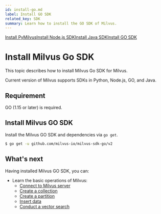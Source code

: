 ```yaml
---
id: install-go.md
label: Install GO SDK
related_key: SDK
summary: Learn how to install the GO SDK of Milvus.
---
```


<div class="tab-wrapper"><a href="install-pymilvus.md" class=''>Install PyMilvus</a><a href="install-node.md" class=''>Install Node.js SDK</a><a href="install-java.md" class=''>Install Java SDK</a><a href="install-go.md" class='active '>Install GO SDK</a></div>

# Install Milvus Go SDK

This topic describes how to install Milvus Go SDK for Milvus.

Current version of Milvus supports SDKs in Python, Node.js, GO, and Java.

## Requirement

GO (1.15 or later) is required.

## Install Milvus GO SDK

Install the Milvus GO SDK and dependencies via `go get`.

```bash
$ go get -u github.com/milvus-io/milvus-sdk-go/v2
```

## What's next

Having installed Milvus GO SDK, you can:

- Learn the basic operations of Milvus:
  - [Connect to Milvus server](manage_connection.md)
  - [Create a collection](create_collection.md)
  - [Create a partition](create_partition.md)
  - [Insert data](insert_data.md)
  - [Conduct a vector search](search.md)


